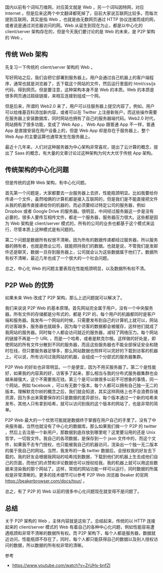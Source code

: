 国内以前有个词叫万维网，对应英文就是 Web ，另一个词叫因特网，对应 Internet 。但是后来这两个中文翻译都死掉了，目前大家说互联网比较多。而每次提到互联网，其实是指 Web ，也就是由无数网页通过 HTTP 协议连接而成的网，或者说是通过浏览器访问的网。Web 从诞生到现在为止，都是以中心化的 client/server 架构存在的，但是今天我们要讨论的是 Web 的未来，是 P2P 架构的 Web 。

## 传统 Web 架构

先复习一下传统的 client/server 架构的 Web 。

写好网站之后，我们会把它部署到服务器上。用户会通过自己机器上的客户端程序，通常也就是浏览器了，去下载这个网站的文件，然后运行里面的 html/css/js 代码，得到网页。但是要注意，这种架构本身不是 Web 的本质。Web 的本质是很多网页通过超级链接，来相互连接到组成一个网。

但是后来，所谓的 Web2.0 来了，用户可以往服务器上提交内容了。例如，用户可以给维基百科添加新内容，或者可以在 Twitter 上注册新账户，而这些操作需要在服务器上安装数据库，同时网站也拥有了自己的服务器端代码。Web2.0 时代，网站拥有了很多功能，变成了 Web App 。 Web App 跟普通 App 不一样，普通 App 是直接安装在用户设备上的，但是 Web App 却是存在于服务器上，整个 Web App 的主要运算也通常发生在服务器上。

最近十几年来，人们对这种服务器为中心架构非常喜欢，提出了云计算的概念，提出了 Saas 的概念，有大量的文章讨论过这种架构为何大大优于传统 App 架构。

## 传统架构的中心化问题

但是传统的这种 Web 架构，有中心化问题。

首先第一个问题是，大家都要去一台服务器上去挤，性能瓶颈明显。比如我要给你传递一个文件，虽然咱俩的计算机都是接入互联网的，但是我们是不能直接把文件从我的机器传直接递给你的机器的，而必须要经过特定公司的服务器，例如 Dropbox 或者 Google Drive 的服务器。很明显，中间经过服务器这一步是没有必要的，很多人要传互相传文件，都走一个服务器，服务器压力很大。这些都是因为 Web 架构是 client/server 模式的，所有的公司的业务也都基于这个模式来运行，尽管本质上这种模式是有问题的。

第二个问题是数据所有权很不清晰。因为所有的数据传递都经过服务器，所以服务器的拥有者，也就是商业公司，就能把持我们的数据。也就是说，不管我们是发邮件还是聊天，数据一旦存到服务器上，公司就会认为这些数据属于他们了。数据所有权不清晰，最近几年也成了一个很大的一个社会问题。

总之，中心化 Web 的问题主要表现在性能瓶颈明显，以及数据所有权不清。

## P2P Web 的优势

如果未来 Web 改成了 P2P 架构，那么上述问题就可以解决了。

我们来说说 P2P Web 的基本原理。首先网站完全属于用户，没有一个中央服务器。所有文件的存储都是分布式的，都是 P2P 的，每个用户的机器都同时是客户端和服务器。我发布一个网站的时候，只需要发布到自己的计算机上就可以，网站的访客越多，服务器也就越多，因为每个访客的数据都会被缓存，这样他们就成了我网站的服务器。同时每个人都会访问就近的服务器，减轻了网络压力。每个网站的链接不再是一个 URL ，而是一个哈希，或者是默克尔根。这样做的好处是，即使网站的所有文件分散到不同的服务器，而且这些服务器也不能全部保证安全和随时在线，但只要服务器足够多，那么网站数据也照样可以完好的下载到访客的机器上。可以说，所有访问过我网站的机器，会组成一个分部式的服务器集群。

P2P Web 的好处也非常明显。一个是便宜，因为不用买服务器了。第二个是性能好，如果我的内容真的好，访客多了起来，那么相当与我的分布式服务器集群也会越来越强大，这个不需要我花钱。第三个是可以做很多以前不可想象的事情，同一个网站，例如 facebook ，可以有无数个版本，每个人都可以拥有自己独一无二的版本。理解默克尔树的概念之后，我们就会知道，其实这样网络上也不会浪费存储资源，因为多出来需要保存的只是数据的差异部分。每个版本通过一个新的哈希来发布，其他人只有拿到哈希，就可以访问到我的这个版本的网站了，也是非常的简单。

P2P Web 最大的一个优势可能就是数据终于掌握在用户自己的手里了。没有了中央服务器，当然也就没有了中心化的数据库。那么如果我们做一个 P2P 的 twitter ，然后上去注册一个新用户，那数据到底存放到哪里呢？这里要沿用的还是 Unix 哲学，一切皆文件。我自己的各项数据，是保存到一个 json 文件中的，而这个文件，如果我不去专门授权，也只能被我自己的机器访问，渲染出一个独一无二版本的属于我自己的网站。当然，我发布的一条 twitter 数据后，会授权我的好友去下载的。我的好友会根据我网站的哈希找到数据，下载到他们的机器上生去成他们自己的页面，而他们的点赞和评论数据也可以授权给我，我的机器上就可以用这些数据来渲染我的那个网站了。这样，常规的网站功能一样可以运行，同时数据的所属权是非常清晰的。更多的技术细节可以参考 P2P Web 浏览器 Beaker 的官网 https://beakerbrowser.com/docs/tour/ 。

总之，有了 P2P 的 Web 以前的很多中心化问题现在就变得不是问题了。

## 总结

关于 P2P 架构的 Web ，主体内容就是这些了。总结起来，传统的以 HTTP 连接起来的 client/server 模式的 Web 有着自己的各种中心化问题，例如性能容易遭遇瓶颈和非常不清晰的数据所有权。而 P2P 架构下，每个人都是服务器，数据就近访问，性能瓶颈不存在了，同时，每个人都只能获得自己的数据以及别人授权访问的数据，所以数据的所有权非常的清晰。

参考

- https://www.youtube.com/watch?v=ZrUHx-bnfZI

